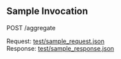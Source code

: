 ## Sample Invocation

POST /aggregate

Request: [test/sample_request.json](./test/sample_request.json)  
Response: [test/sample_response.json](./test/sample_response.json)
